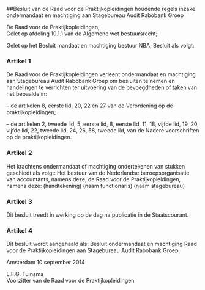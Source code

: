 <meta http-equiv='Content-Type' content='text/html; charset=utf-8' />

##Besluit van de Raad voor de Praktijkopleidingen houdende regels inzake ondermandaat en machtiging aan Stagebureau Audit Rabobank Groep

De Raad voor de Praktijkopleidingen;  
Gelet op afdeling 10.1.1 van de Algemene wet bestuursrecht;

Gelet op het Besluit mandaat en machtiging bestuur NBA;
Besluit als volgt:    

### Artikel  1  

De Raad voor de Praktijkopleidingen verleent ondermandaat en machtiging aan Stagebureau Audit Rabobank Groep om besluiten te nemen en handelingen te verrichten ter uitvoering van de bevoegdheden of taken van het bepaalde in: 

– de artikelen 8, eerste lid, 20, 22 en 27 van de Verordening op de praktijkopleidingen;  

– de artikelen 2, tweede lid, 5, eerste lid, 8, eerste lid, 11, 18, vijfde lid, 19, 20, vijfde lid, 22, tweede lid, 24, 26, 58, tweede lid, van de Nadere voorschriften op de praktijkopleidingen.   

### Artikel  2  

Het krachtens ondermandaat of machtiging ondertekenen van stukken geschiedt als volgt: Het bestuur van de Nederlandse beroepsorganisatie van accountants, namens deze, de Raad voor de Praktijkopleidingen, namens deze: (handtekening) (naam functionaris) (naam stagebureau) 

### Artikel  3  

Dit besluit treedt in werking op de dag na publicatie in de Staatscourant. 

### Artikel  4  

Dit besluit wordt aangehaald als: Besluit ondermandaat en machtiging Raad voor de Praktijkopleidingen aan Stagebureau Audit Rabobank Groep. 

Amsterdam 
10 september 2014   

L.F.G. Tuinsma  
Voorzitter van de Raad voor de Praktijkopleidingen    
